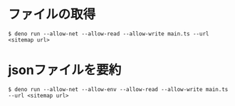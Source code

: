 # ファイルの取得
```shell
$ deno run --allow-net --allow-read --allow-write main.ts --url <sitemap url>
```

# jsonファイルを要約

```shell
$ deno run --allow-net --allow-env --allow-read --allow-write main.ts --url <sitemap url>
```
